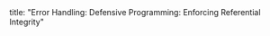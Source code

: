 <frontmatter>
title: "Error Handling: Defensive Programming: Enforcing Referential Integrity"
</frontmatter>

<include src="navbar.md" boilerplate />

<include src="unit-inPage-asFlat.md" boilerplate />